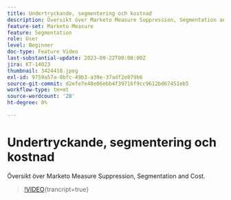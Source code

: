 ```yaml
---
title: Undertryckande, segmentering och kostnad
description: Översikt över Marketo Measure Suppression, Segmentation and Cost.
feature-set: Marketo Measure
feature: Segmentation
role: User
level: Beginner
doc-type: Feature Video
last-substantial-update: 2023-09-22T00:00:00Z
jira: KT-14023
thumbnail: 3424418.jpeg
exl-id: 9759a57a-0bfc-49b3-a39e-37adf2e079b6
source-git-commit: d2efe7e48e06ebb4f39716f9cc9612bd67451eb5
workflow-type: tm+mt
source-wordcount: '28'
ht-degree: 0%

---
```


# Undertryckande, segmentering och kostnad

Översikt över Marketo Measure Suppression, Segmentation and Cost.

>[!VIDEO](https://video.tv.adobe.com/v/3424418/?learn=on){trancript=true}
